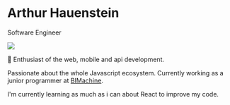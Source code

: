 # Arthur Hauenstein
Software Engineer

<a href='https://br.linkedin.com/in/arthur-hauenstein-646558131?trk=profile-badge'>
  <img src="https://img.shields.io/badge/LinkedIn-0077B5?style=for-the-badge&logo=linkedin&logoColor=white"/>
</a>
  
  
:stars: Enthusiast of the web, mobile and api development.

Passionate about the whole Javascript ecosystem. Currently working as a junior programmer at <a href="https://www.bimachine.com.br/">BIMachine</a>.

I'm currently learning as much as i can about React to improve my code.
